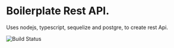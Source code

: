 # Boilerplate Rest API.
Uses nodejs, typescript, sequelize and postgre, to create rest Api.

![Build Status](https://gitlab.com/Mucilon/ts-api/badges/master/build.svg)
